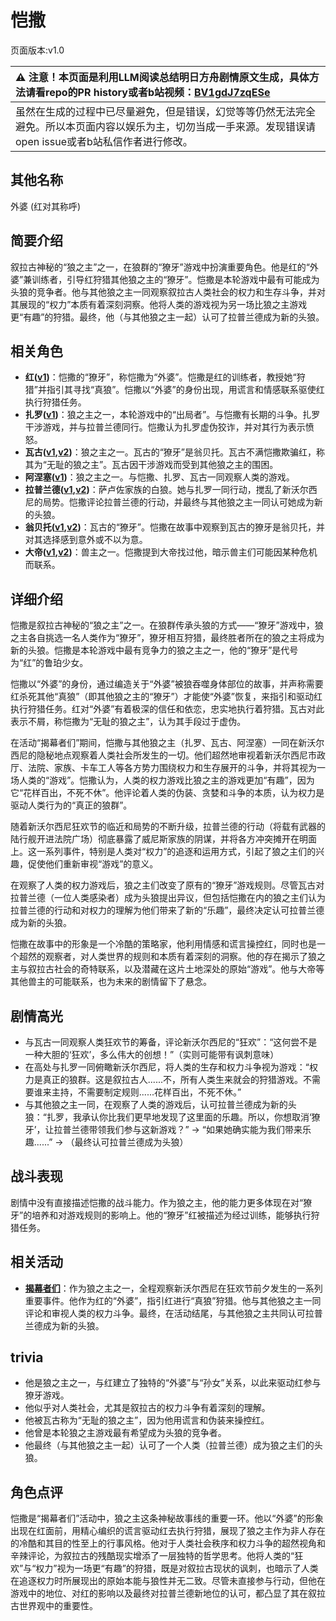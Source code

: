 # 恺撒
页面版本:v1.0
 

| :warning: 注意！本页面是利用LLM阅读总结明日方舟剧情原文生成，具体方法请看repo的PR history或者b站视频：[BV1gdJ7zqESe](https://www.bilibili.com/video/BV1gdJ7zqESe/)         |
|:----------------------------|
| 虽然在生成的过程中已尽量避免，但是错误，幻觉等等仍然无法完全避免。所以本页面内容以娱乐为主，切勿当成一手来源。发现错误请open issue或者b站私信作者进行修改。|



## 其他名称
外婆 (红对其称呼)
## 简要介绍
叙拉古神秘的“狼之主”之一，在狼群的“獠牙”游戏中扮演重要角色。他是红的“外婆”兼训练者，引导红狩猎其他狼之主的“獠牙”。恺撒是本轮游戏中最有可能成为头狼的竞争者。他与其他狼之主一同观察叙拉古人类社会的权力和生存斗争，并对其展现的“权力”本质有着深刻洞察。他将人类的游戏视为另一场比狼之主游戏更“有趣”的狩猎。最终，他（与其他狼之主一起）认可了拉普兰德成为新的头狼。
## 相关角色
-   **红([v1](char_144_red.md))**：恺撒的“獠牙”，称恺撒为“外婆”。恺撒是红的训练者，教授她“狩猎”并指引其寻找“真狼”。恺撒以“外婆”的身份出现，用谎言和情感联系驱使红执行狩猎任务。
-   **扎罗([v1](extended_char_zha_luo.md))**：狼之主之一，本轮游戏中的“出局者”。与恺撒有长期的斗争。扎罗干涉游戏，并与拉普兰德同行。恺撒认为扎罗虚伪狡诈，并对其行为表示愤怒。
-   **瓦古([v1](extended_char_wa_gu.md),[v2](../char_v3/extended_char_wa_gu.md))**：狼之主之一。瓦古的“獠牙”是翁贝托。瓦古不满恺撒欺骗红，称其为“无耻的狼之主”。瓦古因干涉游戏而受到其他狼之主的围困。
-   **阿涅塞([v1](extended_char_a_nie_sai.md))**：狼之主之一。与恺撒、扎罗、瓦古一同观察人类的游戏。
-   **拉普兰德([v1](char_140_whitew.md),[v2](../char_v3/char_140_whitew.md))**：萨卢佐家族的白狼。她与扎罗一同行动，搅乱了新沃尔西尼的局势。恺撒评论拉普兰德的行动，并最终与其他狼之主一同认可她成为新的头狼。
-   **翁贝托([v1](extended_char_weng_bei_tuo.md),[v2](../char_v3/extended_char_weng_bei_tuo.md))**：瓦古的“獠牙”。恺撒在故事中观察到瓦古的獠牙是翁贝托，并对其选择感到意外或不以为意。
-   **大帝([v1](extended_char_da_di.md),[v2](../char_v3/extended_char_da_di.md))**：兽主之一。恺撒提到大帝找过他，暗示兽主们可能因某种危机而联系。
## 详细介绍
恺撒是叙拉古神秘的“狼之主”之一。在狼群传承头狼的方式——“獠牙”游戏中，狼之主各自挑选一名人类作为“獠牙”，獠牙相互狩猎，最终胜者所在的狼之主将成为新的头狼。恺撒是本轮游戏中最有竞争力的狼之主之一，他的“獠牙”是代号为“红”的鲁珀少女。

恺撒以“外婆”的身份，通过编造关于“外婆”被狼吞噬身体部位的故事，并声称需要红杀死其他“真狼”（即其他狼之主的“獠牙”）才能使“外婆”恢复，来指引和驱动红执行狩猎任务。红对“外婆”有着极深的信任和依恋，忠实地执行着狩猎。瓦古对此表示不屑，称恺撒为“无耻的狼之主”，认为其手段过于虚伪。

在活动“揭幕者们”期间，恺撒与其他狼之主（扎罗、瓦古、阿涅塞）一同在新沃尔西尼的隐秘地点观察着人类社会所发生的一切。他们超然地审视着新沃尔西尼市政厅、法院、家族、卡车工人等各方势力围绕权力和生存展开的斗争，并将其视为一场人类的“游戏”。恺撒认为，人类的权力游戏比狼之主的游戏更加“有趣”，因为它“花样百出，不死不休”。他评论着人类的伪装、贪婪和斗争的本质，认为权力是驱动人类行为的“真正的狼群”。

随着新沃尔西尼狂欢节的临近和局势的不断升级，拉普兰德的行动（将载有武器的陆行舰开进法院广场）彻底暴露了威尼斯家族的阴谋，并将各方冲突摊开在明面上。这一系列事件，特别是人类对“权力”的追逐和运用方式，引起了狼之主们的兴趣，促使他们重新审视“游戏”的意义。

在观察了人类的权力游戏后，狼之主们改变了原有的“獠牙”游戏规则。尽管瓦古对拉普兰德（一位人类感染者）成为头狼提出异议，但包括恺撒在内的狼之主们认为拉普兰德的行动和对权力的理解为他们带来了新的“乐趣”，最终决定认可拉普兰德成为新的头狼。

恺撒在故事中的形象是一个冷酷的策略家，他利用情感和谎言操控红，同时也是一个超然的观察者，对人类世界的规则和本质有着深刻的洞察。他的存在揭示了狼之主与叙拉古社会的奇特联系，以及潜藏在这片土地深处的原始“游戏”。他与大帝等其他兽主的可能联系，也为未来的剧情留下了悬念。
## 剧情高光
-   与瓦古一同观察人类狂欢节的筹备，评论新沃尔西尼的“狂欢”：“这何尝不是一种大胆的‘狂欢’，多么伟大的创想！”（实则可能带有讽刺意味）
-   在高处与扎罗一同俯瞰新沃尔西尼，将人类的生存和权力斗争视为游戏：“权力是真正的狼群。这是叙拉古人......不，所有人类生来就会的狩猎游戏。不需要谁来主持，不需要制定规则......花样百出，不死不休。”
-   与其他狼之主一同，在观察了人类的游戏后，认可拉普兰德成为新的头狼：“扎罗，我承认你比我们更早地发现了这里面的乐趣。所以，你想取消‘獠牙’，让拉普兰德带领我们参与这新游戏？” -> “如果她确实能为我们带来乐趣......” -> （最终认可拉普兰德成为头狼）
## 战斗表现
剧情中没有直接描述恺撒的战斗能力。作为狼之主，他的能力更多体现在对“獠牙”的培养和对游戏规则的影响上。他的“獠牙”红被描述为经过训练，能够执行狩猎任务。
## 相关活动
-   **[揭幕者们](../stories/act38side.md)**：作为狼之主之一，全程观察新沃尔西尼在狂欢节前夕发生的一系列重要事件。他作为红的“外婆”，指引红进行“真狼”狩猎。他与其他狼之主一同评论和审视人类的权力斗争。最终，在活动结尾，与其他狼之主共同认可拉普兰德成为新的头狼。
## trivia
-   他是狼之主之一，与红建立了独特的“外婆”与“孙女”关系，以此来驱动红参与獠牙游戏。
-   他似乎对人类社会，尤其是叙拉古的权力斗争有着深刻的理解。
-   他被瓦古称为“无耻的狼之主”，因为他用谎言和伪装来操控红。
-   他曾是本轮狼之主游戏最有希望成为头狼的竞争者。
-   他最终（与其他狼之主一起）认可了一个人类（拉普兰德）成为狼之主们的头狼。
## 角色点评
恺撒是“揭幕者们”活动中，狼之主这条神秘故事线的重要一环。他以“外婆”的形象出现在红面前，用精心编织的谎言驱动红去执行狩猎，展现了狼之主作为非人存在的冷酷和其目的性至上的行事风格。他对于人类社会秩序和权力斗争的超然视角和辛辣评论，为叙拉古的残酷现实增添了一层独特的哲学思考。他将人类的“狂欢”与“权力”视为一场更“有趣”的狩猎，既是对叙拉古现状的讽刺，也暗示了人类在追逐权力时所展现出的原始本能与狼性并无二致。尽管未直接参与行动，但他在游戏中的地位、对红的影响以及最终对拉普兰德新地位的认可，都凸显了其在叙拉古世界观中的重要性。